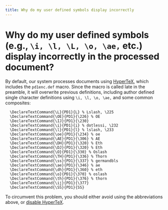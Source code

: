```yaml
---
title: Why do my user defined symbols display incorrectly
---
```


# Why do my user defined symbols (e.g., `\i, \l, \L, \o, \ae,` etc.) display incorrectly in the processed document?

By default, our system processes documents using
[HyperTeX](http://arXiv.org/hypertex), which includes the `pd1enc.def`
macro. Since the macro is called late in the preamble, it will overwrite
previous definitions, including author defined single character
definitions using `\i, \l, \o, \ae,` and some common composites:

``` 
  \DeclareTextCommand{\L}{PD1}{L} % Lslash, \225
  \DeclareTextCommand{\OE}{PD1}{\226} % OE
  \DeclareTextCommand{\IJ}{PD1}{\230}
  \DeclareTextCommand{\i}{PD1}{i} % dotlessi, \232
  \DeclareTextCommand{\l}{PD1}{l} % lslash, \233
  \DeclareTextCommand{\oe}{PD1}{\234} % oe
  \DeclareTextCommand{\AE}{PD1}{\306} % AE
  \DeclareTextCommand{\DH}{PD1}{\320} % Eth
  \DeclareTextCommand{\DJ}{PD1}{\320} % Eth
  \DeclareTextCommand{\O}{PD1}{\330} % Oslash
  \DeclareTextCommand{\TH}{PD1}{\336} % Thorn
  \DeclareTextCommand{\ss}{PD1}{\337} % germandbls
  \DeclareTextCommand{\ae}{PD1}{\346} % ae
  \DeclareTextCommand{\dh}{PD1}{\360} % eth
  \DeclareTextCommand{\o}{PD1}{\370} % oslash
  \DeclareTextCommand{\th}{PD1}{\376} % thorn
  \DeclareTextCommand{\ij}{PD1}{\377}
  \DeclareTextCommand{\SS}{PD1}{SS}
```

To circumvent this problem, you should either avoid using the
abbreviations above, or [disable
HyperTeX](mistakes#nohypertex).
